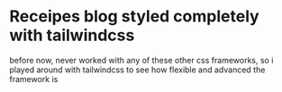 # Receipes blog styled completely with tailwindcss
before now, never worked with any of these other css frameworks, so i played around with tailwindcss to see how flexible and advanced the framework is
